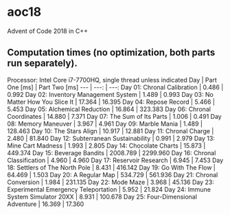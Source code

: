 # aoc18
Advent of Code 2018 in C++
## Computation times (no optimization, both parts run separately).
Processor: Intel Core i7-7700HQ, single thread unless indicated
Day | Part One [ms] | Part Two [ms]
--- | ---: | ---:
Day 01: Chronal Calibration | 0.486 | 0.992
Day 02: Inventory Management System | 1.489 | 0.993
Day 03: No Matter How You Slice It | 17.364 | 16.395
Day 04: Repose Record | 5.466 | 5.453
Day 05: Alchemical Reduction | 16.864 | 323.383
Day 06: Chronal Coordinates | 14.880 | 7.371
Day 07: The Sum of Its Parts | 1.006 | 0.491
Day 08: Memory Maneuver | 3.967 | 4.961
Day 09: Marble Mania | 1.489 | 128.463
Day 10: The Stars Align | 10.917 | 12.881
Day 11: Chronal Charge | 2.480 | 81.840
Day 12: Subterranean Sustainability | 0.991 | 2.979
Day 13: Mine Cart Madness | 1.993 | 2.805
Day 14: Chocolate Charts | 15.873 | 449.374
Day 15: Beverage Bandits | 2008.789 | 2299.960
Day 16: Chronal Classification | 4.960 | 4.960
Day 17: Reservoir Research | 6.945 | 7.453
Day 18: Settlers of The North Pole | 8.431 | 416.142
Day 19: Go With The Flow | 64.469 | 1.503
Day 20: A Regular Map | 534.729 | 561.936
Day 21: Chronal Conversion | 1.984 | 231.135
Day 22: Mode Maze | 3.968 | 45.136
Day 23: Experimental Emergency Teleportation | 5.952 | 21.824
Day 24: Immune System Simulator 20XX | 8.931 | 100.678
Day 25: Four-Dimensional Adventure | 16.369 | 17.360
